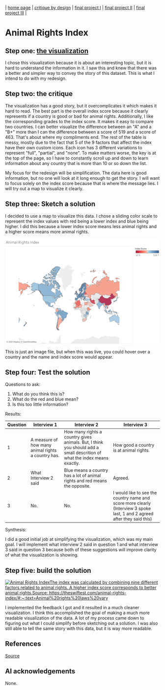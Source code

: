 | [home page](https://jackmasonrooney.github.io/rooney-dataviz-portfolio/) | [critique by design](critique-by-design) | [final project I](final-project-part-one) | [final project II](final-project-part-two) | [final project III](final-project-part-three) |

# Animal Rights Index


## Step one: [the visualization](https://theswiftest.com/animal-rights-index/#:~:text=Animal%20rights%20laws%20vary%20greatly,cruelty%20any%20way%20they%20can) 
I chose this visualization because it is about an interesting topic, but it is hard to understand the information in it. I saw this and knew that there was a better and simpler way to convey the story of this dataset. This is what I intend to do with my redesign.



## Step two: the critique
The visualization has a good story, but it overcomplicates it which makes it hard to read. The best part is the overall index score because it clearly represents if a country is good or bad for animal rights. Additionally, I like the corresponding grades to the index score. It makes it easy to compare two countries. I can better visualize the difference between an "A" and a "B+" more than I can the difference between a score of 519 and a score of 463. That's about where my compliments end. The rest of the table is messy, mostly due to the fact that 5 of the 9 factors that affect the index have their own custom icons. Each icon has 3 different variations to represent "full", "partial", and "none". To make matters worse, the key is at the top of the page, so I have to constantly scroll up and down to learn information about any country that is more than 10 or so down the list.

My focus for the redesign will be simplification. The data here is good information, but no one will look at it long enough to get the story. I will want to focus solely on the index score because that is where the message lies. I will try out a map to visualize it clearly. 

## Step three: Sketch a solution
I decided to use a map to visualize this data. I chose a sliding color scale to represent the index values with red being a lower index and blue being higher. I did this because a lower index score means less animal rights and a higher score means more animal rights. 

![sketch image](https://github.com/jackmasonrooney/rooney-dataviz-portfolio/blob/main/Animal%20Rights%20Sketch.png?raw=true) 

This is just an image file, but when this was live, you could hover over a country and the name and index score would appear.

## Step four: Test the solution

Questions to ask: 
1) What do you think this is?
2) What do the red and blue mean?
3) Is this too little information?

Results: 



| Question | Interview 1 | Interview 2 | Interview 3 | 
|----------|-------------|-------------|-------------|
|     1     |     A measure of how many animal rights a country has.        |  How many rights a country gives animals.  But, I think you should add a small descrition of what the index means exactly.        |     How good a country is at animal rights.        |
|      2    |      What Interview 2 said       |    Blue means a country has a lot of animal rights and red means the opposite.         |       Agreed.      |
|      3    |       No.      |   No.          |      I would like to see the country name and score more clearly (Interview 3 spoke last, 1 and 2 agreed after they said this)       |

Synthesis: 

I did a good initial job at simplifying the visualization, which was my main goal. I will implement what interview 2 said in question 1 and what interview 3 said in question 3 because both of these suggestions will improve clarity of what the visualization is showing. 

## Step five: build the solution
<div class='tableauPlaceholder' id='viz1743631704441' style='position: relative'><noscript><a href='#'><img alt='Animal Rights IndexThe index was calculated by combining nine different factors related to animal rights. A higher index score corresponds to better animal rights.Source: https:&#47;&#47;theswiftest.com&#47;animal-rights-index&#47;#:~:text=Animal%20rights%20laws%20vary ' src='https:&#47;&#47;public.tableau.com&#47;static&#47;images&#47;An&#47;Animalrights&#47;Sheet1&#47;1_rss.png' style='border: none' /></a></noscript><object class='tableauViz'  style='display:none;'><param name='host_url' value='https%3A%2F%2Fpublic.tableau.com%2F' /> <param name='embed_code_version' value='3' /> <param name='site_root' value='' /><param name='name' value='Animalrights&#47;Sheet1' /><param name='tabs' value='no' /><param name='toolbar' value='yes' /><param name='static_image' value='https:&#47;&#47;public.tableau.com&#47;static&#47;images&#47;An&#47;Animalrights&#47;Sheet1&#47;1.png' /> <param name='animate_transition' value='yes' /><param name='display_static_image' value='yes' /><param name='display_spinner' value='yes' /><param name='display_overlay' value='yes' /><param name='display_count' value='yes' /><param name='language' value='en-US' /><param name='filter' value='publish=yes' /></object></div>                
<script type='text/javascript'>                    
  var divElement = document.getElementById('viz1743631704441');                    
  var vizElement = divElement.getElementsByTagName('object')[0];                    
  vizElement.style.width='100%';vizElement.style.height=(divElement.offsetWidth*0.75)+'px';                    
  var scriptElement = document.createElement('script');                    
  scriptElement.src = 'https://public.tableau.com/javascripts/api/viz_v1.js';                   
  vizElement.parentNode.insertBefore(scriptElement, vizElement);               
</script>

I implemented the feedback I got and it resulted in a much cleaner visualization. I think this accomplished the goal of making a much more readable visualization of the data. A lot of my process came down to figuring out what I could simplify before sketching out a solution. I was also still able to tell the same story with this data, but it is way more readable.

## References
[Source](https://theswiftest.com/animal-rights-index/#:~:text=Animal%20rights%20laws%20vary%20greatly,cruelty%20any%20way%20they%20can) 

## AI acknowledgements
None.

